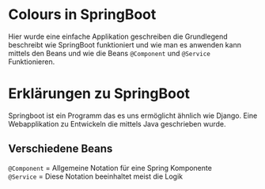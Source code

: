 # Colours in SpringBoot
Hier wurde eine einfache Applikation geschreiben die Grundlegend beschreibt wie SpringBoot funktioniert und wie man es anwenden kann mittels
den Beans und wie die Beans `@Component` und `@Service` Funktionieren.

# Erklärungen zu SpringBoot
Springboot ist ein Programm das es uns ermöglicht ähnlich wie Django. Eine Webapplikation zu Entwickeln die mittels Java geschrieben wurde.

## Verschiedene Beans
`@Component` = Allgemeine Notation für eine Spring Komponente <br>
`@Service` = Diese Notation beeinhaltet meist die Logik
